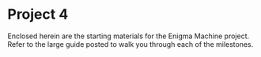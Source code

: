 # Project 4

Enclosed herein are the starting materials for the Enigma Machine project. Refer to the large guide posted to walk you through each of the milestones.
